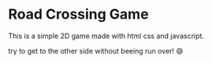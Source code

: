 # Road Crossing Game

This is a simple 2D game made with html css and javascript.

try to get to the other side without beeing run over! 😄
